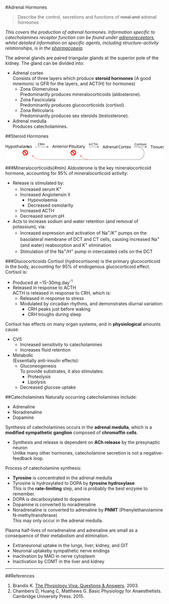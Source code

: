 #Adrenal Hormones
> Describe the control, secretions and functions of ~~renal and~~ adrenal hormones

*This covers the production of adrenal hormones. Information specific to catecholamines receptor function can be found under [adrenoreceptors](adrenoreceptors.md), whilst detailed information on specific agents, including structure-activity relationships, is in the [pharmacopeia](adrenergic_drugs.md).*

The adrenal glands are paired triangular glands at the superior pole of the kidney. The gland can be divided into:
* Adrenal cortex  
Consists of three layers which produce **steroid hormones** (A good mnemonic is GFR for the layers, and ACT(H) for hormones)
    * Zona Glomerulosa  
    Predominantly produces mineralocorticoids (aldosterone).
    * Zona Fasciculata  
    Predominantly produces glucocorticoids (cortisol).
    * Zona Reticularis  
    Predominantly produces sex steroids (testosterone).
* Adrenal medulla  
Produces catecholamines.

##Steroid Hormones

<img src="\resources\cortisol.svg">

###Mineralocorticoids{#min}
Aldosterone is the key mineralocorticoid hormone, accounting for 95% of mineralocorticoid activity:
* Release is stimulated by:
    * Increased serum K<sup>+</sup>
    * Increased Angiotensin II
        * Hypovolaemia
        * Decreased osmolarity
    * Increased ACTH
    * Decreased serum pH
* Acts to increase sodium and water retention (and removal of potassium), via:
    * Increased expression and activation of Na<sup>+</sup>/K<sup>+</sup> pumps on the basolateral membrane of DCT and CT cells, causing increased Na<sup>+</sup> (and water) reabsorption and K<sup>+</sup> elimination
    * Stimulation of the Na<sup>+</sup>/H<sup>+</sup> pump in intercalated cells on the DCT

###Glucocorticoids
Cortisol (hydrocortisone) is the primary glucocorticoid in the body, accounting for 95% of endogenous glucocorticoid effect. Cortisol is:
* Produced at ~15-30mg.day<sup>-1</sup>
* Released in response to ACTH  
ACTH is released in response to CRH, which is:
    * Released in response to stress
    * Modulated by circadian rhythms, and demonstrates diurnal variation:
        * CRH peaks just before waking
        * CRH troughs during sleep

Cortisol has effects on many organ systems, and in **physiological** amounts cause:
* CVS
    * Increased sensitivity to catecholamines
    * Increases fluid retention
* Metabolic  
(Essentially anti-insulin effects):
    * Gluconeogenesis  
    To provide substrates, it also stimulates:
        * Proteolysis
        * Lipolysis
    * Decreased glucose uptake

##Catecholamines
Naturally occurring catecholamines include:
* Adrenaline
* Noradrenaline
* Dopamine

Synthesis of catecholamines occurs in the **adrenal medulla**, which is a **modified sympathetic ganglion** composed of **chromaffin cells**.
* Synthesis and release is dependent on **ACh release** by the presynaptic neuron  
Unlike many other hormones, catecholamine secretion is not a negative-feedback loop.

Process of catecholamine synthesis:
* **Tyrosine** is concentrated in the adrenal medulla
* Tyrosine is hydroxylated to DOPA by **tyrosine hydroxylase**  
This is the **rate-limiting** step, and is probably the best enzyme to remember.
* DOPA is decarboxylated to dopamine
* Dopamine is converted to noradrenaline
* Noradrenaline is converted to adrenaline by **PNMT** (Phenylethanolamine N-methyltransferase)  
This may only occur in the adrenal medulla.

Plasma half-lives of noradrenaline and adrenaline are small as a consequence of their metabolism and elimination.

* Extraneuronal uptake in the lungs, liver, kidney, and GIT
* Neuronal uptakeby sympathetic nerve endings
* Inactivation by MAO in nerve cytoplasm
* Inactivation by COMT in the liver and kidney


---
##References
1. Brandis K. [The Physiology Viva: Questions & Answers](http://www.anaesthesiamcq.com/vivabook.php). 2003.
2. Chambers D, Huang C, Matthews G. Basic Physiology for Anaesthetists. Cambridge University Press. 2015.

